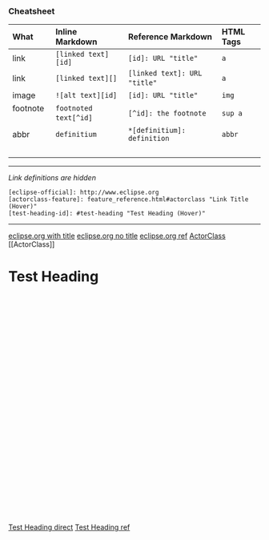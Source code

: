 ### Cheatsheet

<table><thead><tr><th align="left">What</th>
  <th align="left">Inline Markdown</th>
  <th align="left">Reference Markdown</th>
  <th align="left">HTML Tags</th>
</tr></thead><tbody><tr><td align="left">link</td>
  <td align="left"><code>[linked text][id]</code></td>
  <td align="left"><code>[id]: URL "title"</code></td>
  <td align="left"><code>a</code></td>
</tr><tr><td align="left">link</td>
  <td align="left"><code>[linked text][]</code></td>
  <td align="left"><code>[linked text]: URL "title"</code> &nbsp;&nbsp;</td>
  <td align="left"><code>a</code></td>
</tr><tr><td align="left">image</td>
  <td align="left"><code>![alt text][id]</code></td>
  <td align="left"><code>[id]: URL "title"</code></td>
  <td align="left"><code>img</code></td>
</tr><tr><td align="left">footnote &nbsp;&nbsp;</td>
  <td align="left"><code>footnoted text[^id]</code> &nbsp;&nbsp;</td>
  <td align="left"><code>[^id]: the footnote</code></td>
  <td align="left"><code>sup a</code></td>
</tr><tr><td align="left">abbr</td>
  <td align="left"><code>definitium</code></td>
  <td align="left"><code>*[definitium]: definition</code></td>
  <td align="left"><code>abbr</code></td>
</tr><tr><td align="left">&nbsp;</td>
  <td align="left">&nbsp;</td>
  <td align="left">&nbsp;</td>
  <td align="left">&nbsp;</td>
</tr></tbody></table>

---

*Link definitions are hidden*

[eclipse-official]: 	http://www.eclipse.org
[actorclass-feature]: 	feature_reference.html#actorclass "Link Title (Hover)"
[test-heading-id]: 		#test-heading "Test Heading (Hover)"

```
[eclipse-official]: http://www.eclipse.org
[actorclass-feature]: feature_reference.html#actorclass "Link Title (Hover)"
[test-heading-id]: #test-heading "Test Heading (Hover)"
```

---

[eclipse.org with title](http://www.eclipse.org "Link Title (Hover)")
[eclipse.org no title](http://www.eclipse.org)
[eclipse.org ref][eclipse-official]
[ActorClass][actorclass-feature]
[[ActorClass]]

# Test Heading

</br></br></br></br></br></br></br></br></br></br></br></br></br></br></br></br></br></br></br></br></br></br></br></br></br></br>

[Test Heading direct](#test-heading)
[Test Heading ref][test-heading-id]

